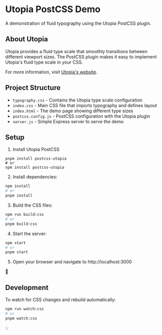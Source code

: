# Utopia PostCSS Demo

A demonstration of fluid typography using the Utopia PostCSS plugin.

## About Utopia

Utopia provides a fluid type scale that smoothly transitions between different viewport sizes. The PostCSS plugin makes it easy to implement Utopia's fluid type scale in your CSS.

For more information, visit [Utopia's website](https://utopia.fyi/).

## Project Structure

- `typography.css` - Contains the Utopia type scale configuration
- `index.css` - Main CSS file that imports typography and defines layout
- `index.html` - The demo page showing different type sizes
- `postcss.config.js` - PostCSS configuration with the Utopia plugin
- `server.js` - Simple Express server to serve the demo

## Setup

1. Install Utopia PostCSS

```shell
pnpm install postcss-utopia
# or
npm install postcss-utopia
```

2. Install dependencies:

```bash
npm install
# or
pnpm install
```

3. Build the CSS files:

```bash
npm run build:css
# or
pnpm build:css
```

4. Start the server:

```bash
npm start
# or
pnpm start
```

5. Open your browser and navigate to http://localhost:3000

:tada:

## Development

To watch for CSS changes and rebuild automatically:

```bash
npm run watch:css
# or
pnpm watch:css
```

:bulb:
